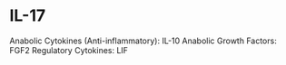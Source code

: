 # IL-17

Anabolic Cytokines (Anti-inflammatory): IL-10
Anabolic Growth Factors: FGF2
Regulatory Cytokines: LIF
